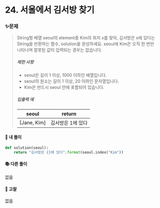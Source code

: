 # 24. 서울에서 김서방 찾기

### ✨문제

> String형 배열 seoul의 element중 Kim의 위치 x를 찾아, 김서방은 x에 있다는 String을 반환하는 함수, solution을 완성하세요. seoul에 Kim은 오직 한 번만 나타나며 잘못된 값이 입력되는 경우는 없습니다.
>
> ##### 제한 사항
>
> - seoul은 길이 1 이상, 1000 이하인 배열입니다.
> - seoul의 원소는 길이 1 이상, 20 이하인 문자열입니다.
> - Kim은 반드시 seoul 안에 포함되어 있습니다.
>
> ##### 입출력 예
>
> | seoul       | return            |
> | ----------- | ----------------- |
> | [Jane, Kim] | 김서방은 1에 있다 |



#### 🎈 내 풀이

```python
def solution(seoul):
    return "김서방은 {}에 있다".format(seoul.index("Kim"))
```



#### **📚 다른 풀이** 

없음



#### 🧨 고찰

없음